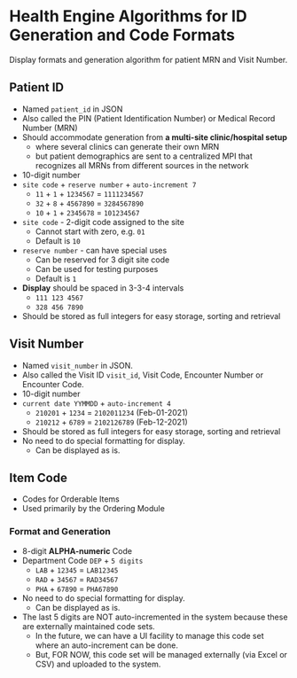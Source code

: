 # Health Engine Algorithms for ID Generation and Code Formats

Display formats and generation algorithm for patient MRN and Visit Number.

## Patient ID

- Named `patient_id` in JSON
- Also called the PIN (Patient Identification Number) or Medical Record Number (MRN)
- Should accommodate generation from **a multi-site clinic/hospital setup**
  - where several clinics can generate their own MRN
  - but patient demographics are sent to a centralized MPI that recognizes all MRNs from different sources in the network
- 10-digit number
- `site code` + `reserve number` + `auto-increment 7`
  - `11` + `1` + `1234567` = `1111234567`
  - `32` + `8` + `4567890` = `3284567890`
  - `10` + `1` + `2345678` = `101234567`
- `site code` - 2-digit code assigned to the site
  - Cannot start with zero, e.g. `01`
  - Default is `10`
- `reserve number` - can have special uses
  - Can be reserved for 3 digit site code
  - Can be used for testing purposes
  - Default is `1`
- **Display** should be spaced in 3-3-4 intervals
  - `111 123 4567`
  - `328 456 7890`
- Should be stored as full integers for easy storage, sorting and retrieval

## Visit Number

- Named `visit_number` in JSON.
- Also called the Visit ID `visit_id`, Visit Code, Encounter Number or Encounter Code.
- 10-digit number
- `current date YYMMDD` + `auto-increment 4`
  - `210201` + `1234` = `2102011234` (Feb-01-2021)
  - `210212` + `6789` = `2102126789` (Feb-12-2021)
- Should be stored as full integers for easy storage, sorting and retrieval
- No need to do special formatting for display.
  - Can be displayed as is.

## Item Code

- Codes for Orderable Items
- Used primarily by the Ordering Module

### Format and Generation

- 8-digit **ALPHA-numeric** Code
- Department Code `DEP` + `5 digits`
  - `LAB` + `12345` = `LAB12345`
  - `RAD` + `34567` = `RAD34567`
  - `PHA` + `67890` = `PHA67890`
- No need to do special formatting for display.
  - Can be displayed as is.
- The last 5 digits are NOT auto-incremented in the system because these are externally maintained code sets.
  - In the future, we can have a UI facility to manage this code set where an auto-increment can be done.
  - But, FOR NOW, this code set will be managed externally (via Excel or CSV) and uploaded to the system.
